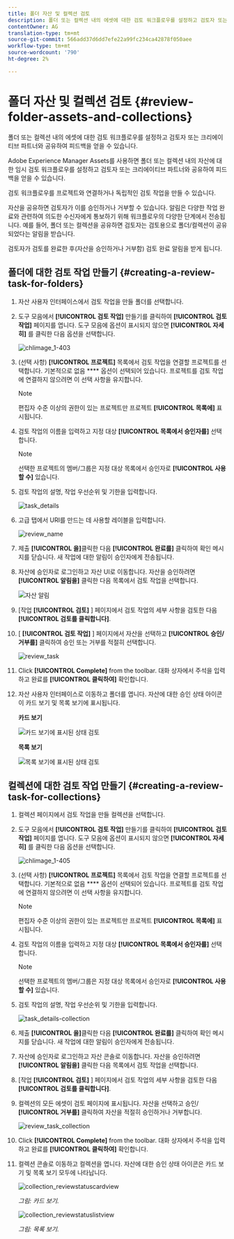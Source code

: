 ```yaml
---
title: 폴더 자산 및 컬렉션 검토
description: 폴더 또는 컬렉션 내의 에셋에 대한 검토 워크플로우를 설정하고 검토자 또는 크리에이티브 파트너와 공유하여 피드백을 얻을 수 있습니다.
contentOwner: AG
translation-type: tm+mt
source-git-commit: 566add37d6dd7efe22a99fc234ca42878f050aee
workflow-type: tm+mt
source-wordcount: '790'
ht-degree: 2%

---
```



# 폴더 자산 및 컬렉션 검토 {#review-folder-assets-and-collections}

폴더 또는 컬렉션 내의 에셋에 대한 검토 워크플로우를 설정하고 검토자 또는 크리에이티브 파트너와 공유하여 피드백을 얻을 수 있습니다.

Adobe Experience Manager Assets를 사용하면 폴더 또는 컬렉션 내의 자산에 대한 임시 검토 워크플로우를 설정하고 검토자 또는 크리에이티브 파트너와 공유하여 피드백을 얻을 수 있습니다.

검토 워크플로우를 프로젝트와 연결하거나 독립적인 검토 작업을 만들 수 있습니다.

자산을 공유하면 검토자가 이를 승인하거나 거부할 수 있습니다. 알림은 다양한 작업 완료와 관련하여 의도한 수신자에게 통보하기 위해 워크플로우의 다양한 단계에서 전송됩니다. 예를 들어, 폴더 또는 컬렉션을 공유하면 검토자는 검토용으로 폴더/컬렉션이 공유되었다는 알림을 받습니다.

검토자가 검토를 완료한 후(자산을 승인하거나 거부함) 검토 완료 알림을 받게 됩니다.

## 폴더에 대한 검토 작업 만들기 {#creating-a-review-task-for-folders}

1. 자산 사용자 인터페이스에서 검토 작업을 만들 폴더를 선택합니다.
1. 도구 모음에서 **[!UICONTROL 검토 작업]** 만들기를 클릭하여 **[!UICONTROL 검토 작업]** 페이지를 엽니다. 도구 모음에 옵션이 표시되지 않으면 **[!UICONTROL 자세히]** 를 클릭한 다음 옵션을 선택합니다.

   ![chlimage_1-403](assets/chlimage_1-403.png)

1. (선택 사항) **[!UICONTROL 프로젝트]** 목록에서 검토 작업을 연결할 프로젝트를 선택합니다. 기본적으로 없음 **** 옵션이 선택되어 있습니다. 프로젝트를 검토 작업에 연결하지 않으려면 이 선택 사항을 유지합니다.

   >[!NOTE]
   >
   >편집자 수준 이상의 권한이 있는 프로젝트만 프로젝트 **[!UICONTROL 목록에]** 표시됩니다.

1. 검토 작업의 이름을 입력하고 지정 대상 **[!UICONTROL 목록에서 승인자를]** 선택합니다.

   >[!NOTE]
   >
   >선택한 프로젝트의 멤버/그룹은 지정 대상 목록에서 승인자로 **[!UICONTROL 사용할 수]** 있습니다.

1. 검토 작업의 설명, 작업 우선순위 및 기한을 입력합니다.

   ![task_details](assets/task_details.png)

1. 고급 탭에서 URI를 만드는 데 사용할 레이블을 입력합니다.

   ![review_name](assets/review_name.png)

1. 제출 **[!UICONTROL 을]**&#x200B;클릭한 다음 **[!UICONTROL 완료를]** 클릭하여 확인 메시지를 닫습니다. 새 작업에 대한 알림이 승인자에게 전송됩니다.
1. 자산에 승인자로 로그인하고 자산 UI로 이동합니다. 자산을 승인하려면 **[!UICONTROL 알림을]** 클릭한 다음 목록에서 검토 작업을 선택합니다.

   ![자산 알림](assets/aemAssetsNotification.png)

1. [작업 **[!UICONTROL 검토]** ] 페이지에서 검토 작업의 세부 사항을 검토한 다음 **[!UICONTROL 검토를 클릭합니다]**.
1. [ **[!UICONTROL 검토 작업]** ] 페이지에서 자산을 선택하고 **[!UICONTROL 승인/거부를]** 클릭하여 승인 또는 거부를 적절히 선택합니다.

   ![review_task](assets/review_task.png)

1. Click **[!UICONTROL Complete]** from the toolbar. 대화 상자에서 주석을 입력하고 완료를 **[!UICONTROL 클릭하여]** 확인합니다.
1. 자산 사용자 인터페이스로 이동하고 폴더를 엽니다. 자산에 대한 승인 상태 아이콘이 카드 보기 및 목록 보기에 표시됩니다.

   **카드 보기**

   ![카드 보기에 표시된 상태 검토](assets/chlimage_1-404.png)

   **목록 보기**

   ![목록 보기에 표시된 상태 검토](assets/review_status_listview.png)

## 컬렉션에 대한 검토 작업 만들기 {#creating-a-review-task-for-collections}

1. 컬렉션 페이지에서 검토 작업을 만들 컬렉션을 선택합니다.
1. 도구 모음에서 **[!UICONTROL 검토 작업]** 만들기를 클릭하여 **[!UICONTROL 검토 작업]** 페이지를 엽니다. 도구 모음에 옵션이 표시되지 않으면 **[!UICONTROL 자세히]** 를 클릭한 다음 옵션을 선택합니다.

   ![chlimage_1-405](assets/chlimage_1-405.png)

1. (선택 사항) **[!UICONTROL 프로젝트]** 목록에서 검토 작업을 연결할 프로젝트를 선택합니다. 기본적으로 없음 **** 옵션이 선택되어 있습니다. 프로젝트를 검토 작업에 연결하지 않으려면 이 선택 사항을 유지합니다.

   >[!NOTE]
   >
   >편집자 수준 이상의 권한이 있는 프로젝트만 프로젝트 **[!UICONTROL 목록에]** 표시됩니다.

1. 검토 작업의 이름을 입력하고 지정 대상 **[!UICONTROL 목록에서 승인자를]** 선택합니다.

   >[!NOTE]
   >
   >선택한 프로젝트의 멤버/그룹은 지정 대상 목록에서 승인자로 **[!UICONTROL 사용할 수]** 있습니다.

1. 검토 작업의 설명, 작업 우선순위 및 기한을 입력합니다.

   ![task_details-collection](assets/task_details-collection.png)

1. 제출 **[!UICONTROL 을]**&#x200B;클릭한 다음 **[!UICONTROL 완료를]** 클릭하여 확인 메시지를 닫습니다. 새 작업에 대한 알림이 승인자에게 전송됩니다.
1. 자산에 승인자로 로그인하고 자산 콘솔로 이동합니다. 자산을 승인하려면 **[!UICONTROL 알림을]** 클릭한 다음 목록에서 검토 작업을 선택합니다.
1. [작업 **[!UICONTROL 검토]** ] 페이지에서 검토 작업의 세부 사항을 검토한 다음 **[!UICONTROL 검토를 클릭합니다]**.
1. 컬렉션의 모든 에셋이 검토 페이지에 표시됩니다. 자산을 선택하고 승인/ **[!UICONTROL 거부를]** 클릭하여 자산을 적절히 승인하거나 거부합니다.

   ![review_task_collection](assets/review_task_collection.png)

1. Click **[!UICONTROL Complete]** from the toolbar. 대화 상자에서 주석을 입력하고 완료를 **[!UICONTROL 클릭하여]** 확인합니다.
1. 컬렉션 콘솔로 이동하고 컬렉션을 엽니다. 자산에 대한 승인 상태 아이콘은 카드 보기 및 목록 보기 모두에 나타납니다.

   ![collection_reviewstatuscardview](assets/collection_reviewstatuscardview.png)

   *그림: 카드 보기.*

   ![collection_reviewstatuslistview](assets/collection_reviewstatuslistview.png)

   *그림: 목록 보기.*
